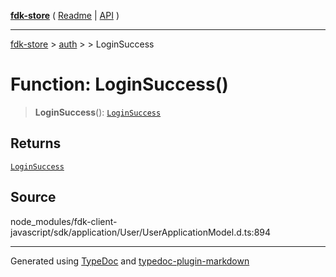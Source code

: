 [**fdk-store**](../../../README.md) ( [Readme](../../../README.md) \| [API](../../../API.md) )

---

[fdk-store](../../../API.md) > [auth](../../README.md) > [<internal>](../README.md) > LoginSuccess

# Function: LoginSuccess()

> **LoginSuccess**(): [`LoginSuccess`](../type-aliases/type-alias.LoginSuccess.md)

## Returns

[`LoginSuccess`](../type-aliases/type-alias.LoginSuccess.md)

## Source

node_modules/fdk-client-javascript/sdk/application/User/UserApplicationModel.d.ts:894

---

Generated using [TypeDoc](https://typedoc.org/) and [typedoc-plugin-markdown](https://www.npmjs.com/package/typedoc-plugin-markdown)

